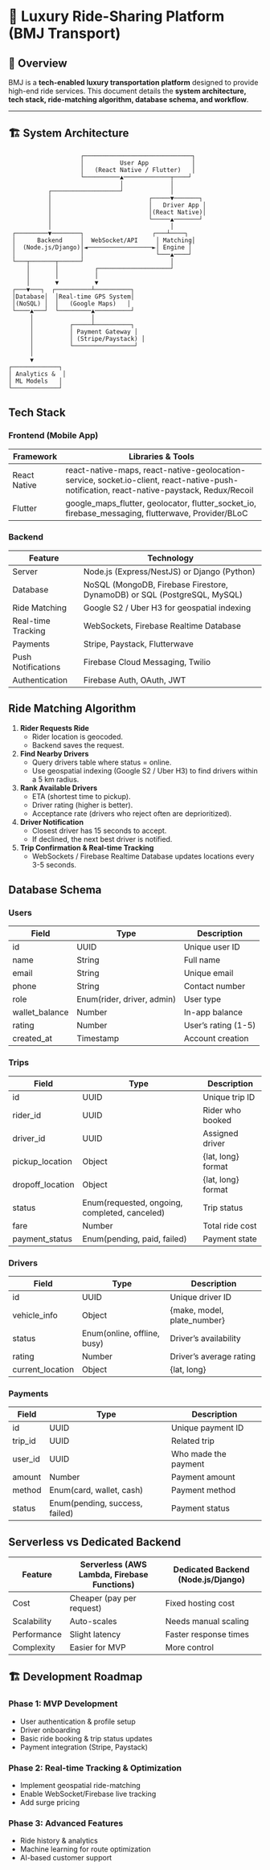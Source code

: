 # 🚖 Luxury Ride-Sharing Platform (BMJ Transport)

## 📌 Overview  
BMJ is a **tech-enabled luxury transportation platform** designed to provide high-end ride services. This document details the **system architecture, tech stack, ride-matching algorithm, database schema, and workflow**.

---

## 🏗 System Architecture  

```plaintext
                    ┌──────────────────────────────┐
                    │          User App            │
                    │   (React Native / Flutter)   │
                    └──────────▲─────────────┬────┘
                               │             │
           ┌───────────────────┘             │
           │                           ┌─────▼───────┐
           │                           │   Driver App │
           │                           │(React Native)│
           │                           └─────▲───────┘
           │                                 │
 ┌─────────▼────────┐                   ┌───┴────┐
 │      Backend     │  WebSocket/API     │ Matching│
 │  (Node.js/Django)│◄──────────────────►│ Engine │
 │                  │                    └───▲────┘
 └───┬───────┬──────┘                        │
     │       │          ┌────────────────────┘
     │       │          │
     │       ▼          ▼
 ┌───▼───┐  ┌──────────┴──────────┐
 │Database│  │Real-time GPS System│
 │(NoSQL) │  │   (Google Maps)   │
 └────▲───┘  └─────────▲──────────┘
      │                │
      │          ┌─────┴──────────┐
      │          │ Payment Gateway │
      │          │ (Stripe/Paystack) │
      │          └─────────────────┘
      │
      ▼
┌─────────────┐
│ Analytics &  │
│ ML Models   │
└─────────────┘
```

## Tech Stack

### Frontend (Mobile App)

| Framework | Libraries & Tools |
|-----------|-------------------|
| React Native | react-native-maps, react-native-geolocation-service, socket.io-client, react-native-push-notification, react-native-paystack, Redux/Recoil |
| Flutter | google_maps_flutter, geolocator, flutter_socket_io, firebase_messaging, flutterwave, Provider/BLoC |

### Backend

| Feature | Technology |
|---------|------------|
| Server | Node.js (Express/NestJS) or Django (Python) |
| Database | NoSQL (MongoDB, Firebase Firestore, DynamoDB) or SQL (PostgreSQL, MySQL) |
| Ride Matching | Google S2 / Uber H3 for geospatial indexing |
| Real-time Tracking | WebSockets, Firebase Realtime Database |
| Payments | Stripe, Paystack, Flutterwave |
| Push Notifications | Firebase Cloud Messaging, Twilio |
| Authentication | Firebase Auth, OAuth, JWT |

## Ride Matching Algorithm

1. **Rider Requests Ride**
    - Rider location is geocoded.
    - Backend saves the request.
2. **Find Nearby Drivers**
    - Query drivers table where status = online.
    - Use geospatial indexing (Google S2 / Uber H3) to find drivers within a 5 km radius.
3. **Rank Available Drivers**
    - ETA (shortest time to pickup).
    - Driver rating (higher is better).
    - Acceptance rate (drivers who reject often are deprioritized).
4. **Driver Notification**
    - Closest driver has 15 seconds to accept.
    - If declined, the next best driver is notified.
5. **Trip Confirmation & Real-time Tracking**
    - WebSockets / Firebase Realtime Database updates locations every 3-5 seconds.

##  Database Schema

###  Users

| Field | Type | Description |
|-------|------|-------------|
| id | UUID | Unique user ID |
| name | String | Full name |
| email | String | Unique email |
| phone | String | Contact number |
| role | Enum(rider, driver, admin) | User type |
| wallet_balance | Number | In-app balance |
| rating | Number | User’s rating (1-5) |
| created_at | Timestamp | Account creation |

###  Trips

| Field | Type | Description |
|-------|------|-------------|
| id | UUID | Unique trip ID |
| rider_id | UUID | Rider who booked |
| driver_id | UUID | Assigned driver |
| pickup_location | Object | {lat, long} format |
| dropoff_location | Object | {lat, long} format |
| status | Enum(requested, ongoing, completed, canceled) | Trip status |
| fare | Number | Total ride cost |
| payment_status | Enum(pending, paid, failed) | Payment state |

###  Drivers

| Field | Type | Description |
|-------|------|-------------|
| id | UUID | Unique driver ID |
| vehicle_info | Object | {make, model, plate_number} |
| status | Enum(online, offline, busy) | Driver’s availability |
| rating | Number | Driver’s average rating |
| current_location | Object | {lat, long} |

###  Payments

| Field | Type | Description |
|-------|------|-------------|
| id | UUID | Unique payment ID |
| trip_id | UUID | Related trip |
| user_id | UUID | Who made the payment |
| amount | Number | Payment amount |
| method | Enum(card, wallet, cash) | Payment method |
| status | Enum(pending, success, failed) | Payment status |

## Serverless vs Dedicated Backend

| Feature | Serverless (AWS Lambda, Firebase Functions) | Dedicated Backend (Node.js/Django) |
|---------|---------------------------------------------|-----------------------------------|
| Cost | Cheaper (pay per request) | Fixed hosting cost |
| Scalability | Auto-scales | Needs manual scaling |
| Performance | Slight latency | Faster response times |
| Complexity | Easier for MVP | More control |

## 🏗 Development Roadmap

###  Phase 1: MVP Development
- User authentication & profile setup
- Driver onboarding
- Basic ride booking & trip status updates
- Payment integration (Stripe, Paystack)

###  Phase 2: Real-time Tracking & Optimization
- Implement geospatial ride-matching
- Enable WebSocket/Firebase live tracking
- Add surge pricing

###  Phase 3: Advanced Features
- Ride history & analytics
- Machine learning for route optimization
- AI-based customer support